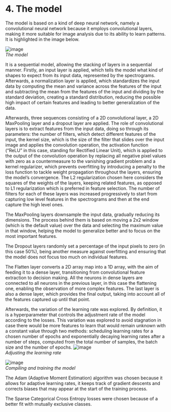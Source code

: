 # 4. The model

The model is based on a kind of deep neural network, namely a convolutional neural network because it employs convolutional layers, making it more suitable for image analysis due to its ability to learn patterns. It is highlighted in the image below.

![image](https://github.com/user-attachments/assets/c75e40bf-b8bc-4780-ae2d-ef88004907c5)\
*The model*

It is a sequential model, allowing the stacking of layers in a sequential manner. Firstly, an input layer is applied, which tells the model what kind of shapes to expect from its input data, represented by the spectrograms. Afterwards, a normalization layer is applied, which standardizes the input data by computing the mean and variance across the features of the input and subtracting the mean from the features of the input and dividing by the standard deviation, creating a standard distribution, reducing the possible high impact of certain features and leading to better generalization of the data.

Afterwards, three sequences consisting of a 2D convolutional layer, a 2D MaxPooling layer and a dropout layer are applied. The role of convolutional layers is to extract features from the input data, doing so through its parameters: the number of filters, which detect different features of the input, the kernel size, which is the size of the filter that slides over the input image and applies the convolution operation, the activation function (“ReLU” in this case, standing for Rectified Linear Unit), which is applied to the output of the convolution operation by replacing all negative pixel values with zero as a countermeasure to the vanishing gradient problem and a kernel regularizer, which prevents overfitting by introducing a penalty to the loss function to tackle weight propagation throughout the layers, ensuring the model’s convergence. The L2 regularization chosen here considers the squares of the weights of the layers, keeping related features, as opposed to L1 regularization which is preferred in feature selection. The number of filters for each of these layers was increased progressively to start from capturing low level features in the spectrograms and then at the end capture the high level ones.

The MaxPooling layers downsample the input data, gradually reducing its dimensions. The process behind them is based on moving a 2x2 window (which is the default value) over the data and selecting the maximum value in that window, helping the model to generalize better and to focus on the most important features.

The Dropout layers randomly set a percentage of the input pixels to zero (in this case 50%), being another measure against overfitting and ensuring that the model does not focus too much on individual features.

The Flatten layer converts a 2D array map into a 1D array, with the aim of feeding it to a dense layer, transitioning from convolutional feature extraction to decision making. All the neurons in dense layers are connected to all neurons in the previous layer, in this case the flattening one, enabling the observation of more complex features. The last layer is also a dense layer, which provides the final output, taking into account all of the features captured up until that point.

Afterwards, the variation of the learning rate was explored. By definition, it is a hyperparameter that controls the adjustment rate of the model according to the losses. This variation was explored to avoid stagnation in case there would be more features to learn that would remain unknown with a constant value through two methods: scheduling learning rates for a chosen number of epochs and exponentially decaying learning rates after a number of steps, computed from the total number of samples, the batch size and the number of epochs.
![image](https://github.com/user-attachments/assets/fc75fbcf-eb7d-4f8d-a61e-dbe9ce335a94)\
*Adjusting the learning rate*

![image](https://github.com/user-attachments/assets/8b9783e3-d4de-496f-bbac-9fab59ca414b)\
*Compiling and training the model*

The Adam (Adaptive Moment Estimation) algorithm was chosen because it allows for adaptive learning rates, it keeps track of gradient descents and corrects biases that may appear at the start of the training process.

The Sparse Categorical Cross Entropy losses were chosen because of a better fit with mutually exclusive classes.
